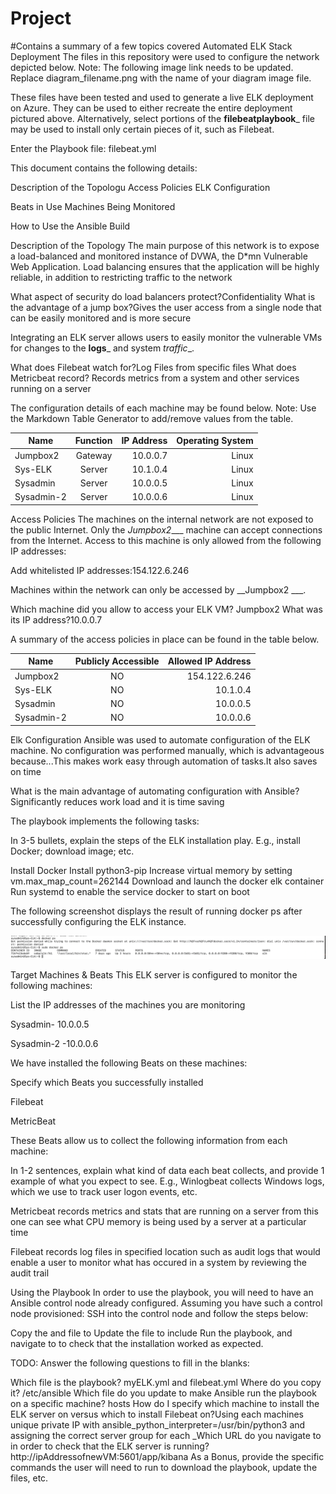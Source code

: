 # Project
#Contains a summary of a few topics covered 
Automated ELK Stack Deployment
The files in this repository were used to configure the network depicted below.
Note: The following image link needs to be updated. Replace diagram_filename.png with the name of your diagram image file.




These files have been tested and used to generate a live ELK deployment on Azure. They can be used to either recreate the entire deployment pictured above. Alternatively, select portions of the __filebeatplaybook___ file may be used to install only certain pieces of it, such as Filebeat.

Enter the Playbook file: filebeat.yml

This document contains the following details:

Description of the Topologu
Access Policies
ELK Configuration

Beats in Use
Machines Being Monitored


How to Use the Ansible Build


Description of the Topology
The main purpose of this network is to expose a load-balanced and monitored instance of DVWA, the D*mn Vulnerable Web Application.
Load balancing ensures that the application will be highly reliable, in addition to restricting traffic to the network

What aspect of security do load balancers protect?Confidentiality  What is the advantage of a jump box?Gives the user access from a single node that can be easily monitored  and is more secure

Integrating an ELK server allows users to easily monitor the vulnerable VMs for changes to the __logs___ and system _traffic__.

 What does Filebeat watch for?Log Files from specific files
 What does Metricbeat record? Records metrics from a system and other services running on a server

The configuration details of each machine may be found below.
Note: Use the Markdown Table Generator to add/remove values from the table.

|Name       | Function | IP Address  |Operating System|
|-----------|:--------:|-------:     | --------:      |
|Jumpbox2   |Gateway   |10.0.0.7     |Linux           |
|Sys-ELK    |Server    |10.1.0.4     |Linux           |
|Sysadmin   |Server    |10.0.0.5     |Linux           | 
|Sysadmin-2 |Server    |10.0.0.6     |Linux           |



Access Policies
The machines on the internal network are not exposed to the public Internet.
Only the _Jumpbox2____ machine can accept connections from the Internet. Access to this machine is only allowed from the following IP addresses:

 Add whitelisted IP addresses:154.122.6.246
 
Machines within the network can only be accessed by __Jumpbox2 ___.

Which machine did you allow to access your ELK VM? Jumpbox2 What was its IP address?10.0.0.7

A summary of the access policies in place can be found in the table below.




|Name       |Publicly Accessible   |Allowed IP Address|
|---------- |:--------------------:|-----------------:|
|Jumpbox2   |NO                    |154.122.6.246     |
|Sys-ELK    |NO                    |10.1.0.4          |
|Sysadmin   |NO                    |10.0.0.5          |
|Sysadmin-2 |NO                    |10.0.0.6          |




Elk Configuration
Ansible was used to automate configuration of the ELK machine. No configuration was performed manually, which is advantageous because...This makes work easy through automation of tasks.It also saves on time

What is the main advantage of automating configuration with Ansible?Significantly reduces work load and it is time saving

The playbook implements the following tasks:

In 3-5 bullets, explain the steps of the ELK installation play. E.g., install Docker; download image; etc.


Install Docker
Install python3-pip
Increase virtual memory by setting vm.max_map_count=262144
Download and launch the docker elk container 
Run systemd to enable the service docker to start on boot


The following screenshot displays the result of running docker ps after successfully configuring the ELK instance.



  ![docker_ps](https://github.com/RayMaina/Project/blob/main/Image/Docker_PS_.png)



Target Machines & Beats
This ELK server is configured to monitor the following machines:

 List the IP addresses of the machines you are monitoring
 
   Sysadmin- 10.0.0.5
 
   Sysadmin-2 -10.0.0.6

We have installed the following Beats on these machines:

Specify which Beats you successfully installed 

Filebeat

MetricBeat

These Beats allow us to collect the following information from each machine:

In 1-2 sentences, explain what kind of data each beat collects, and provide 1 example of what you expect to see. E.g., Winlogbeat collects Windows logs, which we use to track user logon events, etc.


Metricbeat records metrics and stats that are running on a server from this one can see what CPU memory is being used by a server at a particular time


Filebeat records log files in specified location such as audit logs that would enable a user to monitor what has occured in a system by reviewing the audit trail


Using the Playbook
In order to use the playbook, you will need to have an Ansible control node already configured. Assuming you have such a control node provisioned:
SSH into the control node and follow the steps below:

Copy the and file to 
Update the file to include 
Run the playbook, and navigate to to check that the installation worked as expected.

TODO: Answer the following questions to fill in the blanks:

Which file is the playbook? myELK.yml and filebeat.yml  Where do you copy it? /etc/ansible
Which file do you update to make Ansible run the playbook on a specific machine? hosts How do I specify which machine to install the ELK server on versus which to install Filebeat on?Using each machines unique private IP with ansible_python_interpreter=/usr/bin/python3 and assigning the correct server group for each
_Which URL do you navigate to in order to check that the ELK server is running?
http://ipAddressofnewVM:5601/app/kibana
As a Bonus, provide the specific commands the user will need to run to download the playbook, update the files, etc.
